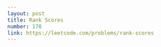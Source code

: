 ```yaml
---
layout: post
title: Rank Scores
number: 178
link: https://leetcode.com/problems/rank-scores
---
```

